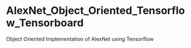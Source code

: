 # AlexNet_Object_Oriented_Tensorflow_Tensorboard
Object Oriented Implementation of AlexNet using Tensorflow
